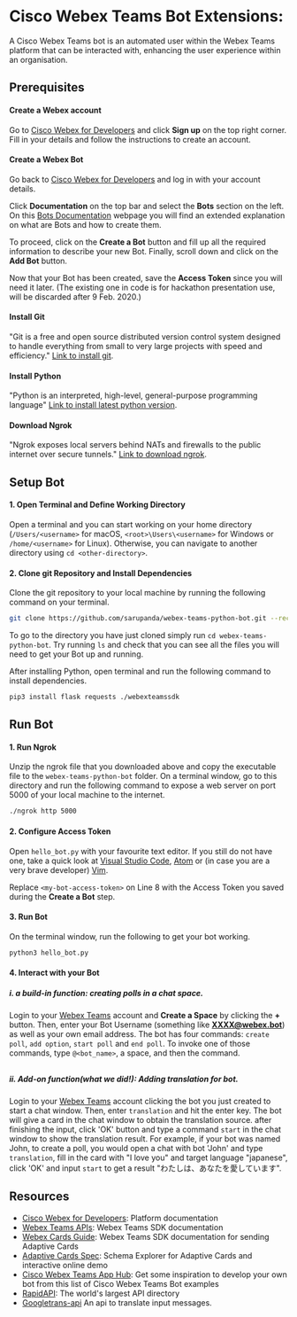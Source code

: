 # Cisco Webex Teams Bot Extensions:

A Cisco Webex Teams bot is an automated user within the Webex Teams platform that can be interacted with, enhancing the user experience within an organisation. 


## Prerequisites

#### Create a Webex account

Go to [Cisco Webex for Developers](https://developer.webex.com/) and click **Sign up** on the top right corner. Fill in your details and follow the instructions to create an account.

#### Create a Webex Bot

Go back to [Cisco Webex for Developers](https://developer.webex.com/) and log in with your account details.

Click **Documentation** on the top bar and select the **Bots** section on the left. On this [Bots Documentation](https://developer.webex.com/docs/bots) webpage you will find an extended explanation on what are Bots and how to create them.

To proceed, click on the **Create a Bot** button and fill up all the required information to describe your new Bot. Finally, scroll down and click on the **Add Bot** button.

Now that your Bot has been created, save the **Access Token** since you will need it later. (The existing one in code is for hackathon presentation use, will be discarded after 9 Feb. 2020.)

#### Install Git

"Git is a free and open source distributed version control system designed to handle everything from small to very large projects with speed and efficiency." [Link to install git](https://git-scm.com/download/).

#### Install Python

"Python is an interpreted, high-level, general-purpose programming language" [Link to install latest python version](https://www.python.org/downloads/).

#### Download Ngrok

"Ngrok exposes local servers behind NATs and firewalls to the public internet over secure tunnels." [Link to download ngrok](https://ngrok.com/download).

## Setup Bot

#### 1. Open Terminal and Define Working Directory

Open a terminal and you can start working on your home directory (`/Users/<username>` for macOS, `<root>\Users\<username>` for Windows or `/home/<username>` for Linux). Otherwise, you can navigate to another directory using `cd <other-directory>`.

#### 2. Clone git Repository and Install Dependencies

Clone the git repository to your local machine by running the following command on your terminal.

```sh
git clone https://github.com/sarupanda/webex-teams-python-bot.git --recursive
```

To go to the directory you have just cloned simply run `cd webex-teams-python-bot`. Try running `ls` and check that you can see all the files you will need to get your Bot up and running.

After installing Python, open terminal and run the following command to install dependencies.

```sh
pip3 install flask requests ./webexteamssdk
```

## Run Bot

#### 1. Run Ngrok

Unzip the ngrok file that you downloaded above and copy the executable file to the `webex-teams-python-bot` folder. On a terminal window, go to this directory and run the following command to expose a web server on port 5000 of your local machine to the internet.

```sh
./ngrok http 5000
```

#### 2. Configure Access Token

Open `hello_bot.py` with your favourite text editor. If you still do not have one, take a quick look at [Visual Studio Code](https://code.visualstudio.com/), [Atom](https://atom.io/) or (in case you are a very brave developer) [Vim](https://www.vim.org).

Replace `<my-bot-access-token>` on Line 8 with the Access Token you saved during the **Create a Bot** step.

#### 3. Run Bot

On the terminal window, run the following to get your bot working.

```sh
python3 hello_bot.py
```

#### 4. Interact with your Bot

##### i. a build-in function: creating polls in a chat space.
Login to your [Webex Teams](https://teams.webex.com/) account and **Create a Space** by clicking the **+** button. Then, enter your Bot Username (something like **XXXX@webex.bot**) as well as your own email address. The bot has four commands: `create poll`, `add option`, `start poll` and `end poll`. To invoke one of those commands, type `@<bot_name>`, a space, and then the command.
##
##### ii. Add-on function(what we did!): Adding translation for bot.
Login to your [Webex Teams](https://teams.webex.com/) account clicking the bot you just created to start a chat window. Then, enter `translation` and hit the enter key.  The bot will give a card in the chat window to obtain the translation source. after finishing the input, click 'OK' button and type a command `start` in the chat window to show the translation result.
For example, if your bot was named John, to create a poll, you would open a chat with bot 'John' and type `translation`, fill in the card with "I love you" and target language "japanese", click 'OK' and input `start` to get a result "わたしは、あなたを愛しています".

## Resources

* [Cisco Webex for Developers](https://developer.webex.com/docs/platform-introduction): Platform documentation
* [Webex Teams APIs](https://webexteamssdk.readthedocs.io/): Webex Teams SDK documentation
* [Webex Cards Guide](https://developer.webex.com/docs/api/guides/cards): Webex Teams SDK documentation for sending Adaptive Cards
* [Adaptive Cards Spec](https://adaptivecards.io/explorer/): Schema Explorer for Adaptive Cards and interactive online demo
* [Cisco Webex Teams App Hub](https://apphub.webex.com/categories): Get some inspiration to develop your own bot from this list of Cisco Webex Teams Bot examples
* [RapidAPI](https://rapidapi.com/): The world's largest API directory
* [Googletrans-api](https://py-googletrans.readthedocs.io/en/latest/) An api to translate input messages.